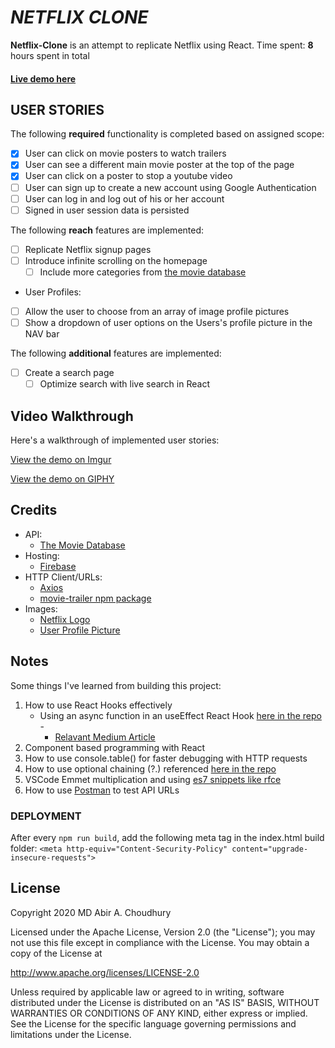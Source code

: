 # *NETFLIX CLONE*

**Netflix-Clone** is an attempt to replicate Netflix using React. 
Time spent: **8** hours spent in total
#### [Live demo here](https://netflix-clone-atmpt.web.app/)

## USER STORIES

The following **required** functionality is completed based on assigned scope:

- [x] User can click on movie posters to watch trailers
- [x] User can see a different main movie poster at the top of the page
- [x] User can click on a poster to stop a youtube video
- [ ] User can sign up to create a new account using Google Authentication
- [ ] User can log in and log out of his or her account
- [ ] Signed in user session data is persisted

The following **reach** features are implemented:

- [ ] Replicate Netflix signup pages
- [ ] Introduce infinite scrolling on the homepage 
	- [ ] Include more categories from [the movie database](https://www.themoviedb.org/?language=en-US)
<!-- -->
- User Profiles:
- [ ] Allow the user to choose from an array of image profile pictures
- [ ] Show a dropdown of user options on the Users's profile picture in the NAV bar

The following **additional** features are implemented:

- [ ] Create a search page
	- [ ] Optimize search with live search in React

## Video Walkthrough

Here's a walkthrough of implemented user stories:

[View the demo on Imgur](https://imgur.com/AGdcFNl)

<a href="https://giphy.com/gifs/L9Qc4kxHwUrRdrt605">View the demo on GIPHY</a>


## Credits

<!-- List all 3rd party libraries, icons, graphics, or other assets you used in your app. -->

- API:
	- [The Movie Database](https://www.themoviedb.org/documentation/api?language=en-US)
- Hosting:
	- [Firebase](https://firebase.google.com/docs/hosting/)
- HTTP Client/URLs:
	- [Axios](https://www.npmjs.com/package/axios)
	- [movie-trailer npm package](https://www.npmjs.com/package/movie-trailer)
- Images:
	- [Netflix Logo](https://i.dlpng.com/static/png/6388018_preview.png)
	- [User Profile Picture](https://mir-s3-cdn-cf.behance.net/project_modules/disp/64623a33850498.56ba69ac2a6f7.png)


## Notes

<!-- Describe any challenges encountered while building the app: -->
Some things I've learned from building this project:
1. How to use React Hooks effectively
	- Using an async function in an useEffect React Hook [here in the repo](https://github.com/SaberMDAbir/netflix-clone-atmpt/blob/main/netflix-clone-atmpt/src/Row.js#LC13) - 
		- [Relavant Medium Article](https://medium.com/javascript-in-plain-english/how-to-use-async-function-in-react-hook-useeffect-typescript-js-6204a788a435)
2. Component based programming with React
3. How to use console.table() for faster debugging with HTTP requests
4. How to use optional chaining (?.) referenced [here in the repo](https://github.com/SaberMDAbir/netflix-clone-atmpt/blob/main/netflix-clone-atmpt/src/Row.js#LC34)
5. VSCode Emmet multiplication and using [es7 snippets like rfce](https://marketplace.visualstudio.com/items?itemName=dsznajder.es7-react-js-snippets#rfce)
6. How to use [Postman](https://www.postman.com/) to test API URLs

### DEPLOYMENT
After every `npm run build`, add the following meta tag in the index.html build folder:
`<meta http-equiv="Content-Security-Policy" content="upgrade-insecure-requests">`

## License

Copyright 2020 MD Abir A. Choudhury

Licensed under the Apache License, Version 2.0 (the "License");
you may not use this file except in compliance with the License.
You may obtain a copy of the License at

http://www.apache.org/licenses/LICENSE-2.0

Unless required by applicable law or agreed to in writing, software
distributed under the License is distributed on an "AS IS" BASIS,
WITHOUT WARRANTIES OR CONDITIONS OF ANY KIND, either express or implied.
See the License for the specific language governing permissions and
limitations under the License.
